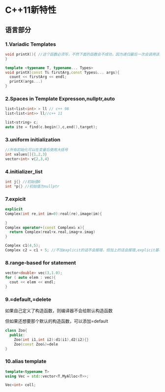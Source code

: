 # C++11新特性

## 语言部分

### 1.Variadic Templates

```C++
void printX(){ //这个函数必须写，不然下面的函数会不成功，因为递归最后一次会调用该函数
}

template <typename T, typename... Types>
void printX(const T& firstArg,const Types&... args){
  count << firstArg << endl;
  printX(args...)
}
```



### 2.Spaces in Template Expresson,nullptr,auto

```c++
list<list<int> > ll // c++ 98
list<list<int>> ll//c++ 11

list<string> c;
auto ite = find(c.begin(),c,end(),target);
```

### 3.uniform initialization

```c++
//所有初始化可以在变量后使用大括号
int values[]{1,2,3}
vector<int> v{2,3,4}

```

### 4.initializer_list

```c++
int j{} //初始值0
int *p{} //初始值为nullptr


```

### 7.expicit

```c++
explicit
Complex(int re,int im=0):real(re),image(im){
  
}
Complex operator+(const Complex& x){
  return Complex(real+x.real,imag+x.imag)
}

Complex c1(4,5);
Complex c2 = c1 + 5; //不加explicit的话不会报错，但加上的话会报错,explicit基本用于构造函数

```

### 8.range-based for statement

```c++
vector<double> vec(3,1.0);
for ( auto elem : vec){
  cout << elem << endl;
}

```

### 9.=default,=delete

如果自己定义了构造函数，则编译器不会给默认构造函数

但如果还想要那个默认的构造函数，可以添加=default

```c++
class Zoo{
  public:
  	Zoo(int i1,int i2):d1(i1),d2(i2){}
  	Zoo(const Zoo&)=dele
}
```

### 10.alias template

```c++
template<typename T>
using Vec = std::vector<T,MyAlloc<T>>; 

Vec<int> coll;
```




